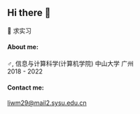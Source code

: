 ## Hi there 👋
:running: 求实习
#### About me:
♂, 信息与计算科学(计算机学院) 中山大学 广州  
2018 - 2022
#### Contact me:
liwm29@mail2.sysu.edu.cn
